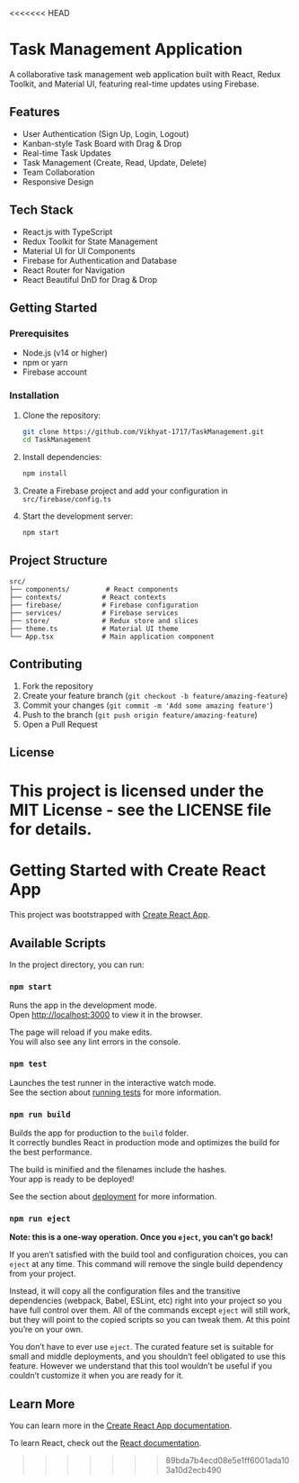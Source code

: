 <<<<<<< HEAD
# Task Management Application

A collaborative task management web application built with React, Redux Toolkit, and Material UI, featuring real-time updates using Firebase.

## Features

- User Authentication (Sign Up, Login, Logout)
- Kanban-style Task Board with Drag & Drop
- Real-time Task Updates
- Task Management (Create, Read, Update, Delete)
- Team Collaboration
- Responsive Design

## Tech Stack

- React.js with TypeScript
- Redux Toolkit for State Management
- Material UI for UI Components
- Firebase for Authentication and Database
- React Router for Navigation
- React Beautiful DnD for Drag & Drop

## Getting Started

### Prerequisites

- Node.js (v14 or higher)
- npm or yarn
- Firebase account

### Installation

1. Clone the repository:
   ```bash
   git clone https://github.com/Vikhyat-1717/TaskManagement.git
   cd TaskManagement
   ```

2. Install dependencies:
   ```bash
   npm install
   ```

3. Create a Firebase project and add your configuration in `src/firebase/config.ts`

4. Start the development server:
   ```bash
   npm start
   ```

## Project Structure

```
src/
├── components/         # React components
├── contexts/          # React contexts
├── firebase/          # Firebase configuration
├── services/          # Firebase services
├── store/             # Redux store and slices
├── theme.ts           # Material UI theme
└── App.tsx            # Main application component
```

## Contributing

1. Fork the repository
2. Create your feature branch (`git checkout -b feature/amazing-feature`)
3. Commit your changes (`git commit -m 'Add some amazing feature'`)
4. Push to the branch (`git push origin feature/amazing-feature`)
5. Open a Pull Request

## License

This project is licensed under the MIT License - see the LICENSE file for details. 
=======
# Getting Started with Create React App

This project was bootstrapped with [Create React App](https://github.com/facebook/create-react-app).

## Available Scripts

In the project directory, you can run:

### `npm start`

Runs the app in the development mode.\
Open [http://localhost:3000](http://localhost:3000) to view it in the browser.

The page will reload if you make edits.\
You will also see any lint errors in the console.

### `npm test`

Launches the test runner in the interactive watch mode.\
See the section about [running tests](https://facebook.github.io/create-react-app/docs/running-tests) for more information.

### `npm run build`

Builds the app for production to the `build` folder.\
It correctly bundles React in production mode and optimizes the build for the best performance.

The build is minified and the filenames include the hashes.\
Your app is ready to be deployed!

See the section about [deployment](https://facebook.github.io/create-react-app/docs/deployment) for more information.

### `npm run eject`

**Note: this is a one-way operation. Once you `eject`, you can’t go back!**

If you aren’t satisfied with the build tool and configuration choices, you can `eject` at any time. This command will remove the single build dependency from your project.

Instead, it will copy all the configuration files and the transitive dependencies (webpack, Babel, ESLint, etc) right into your project so you have full control over them. All of the commands except `eject` will still work, but they will point to the copied scripts so you can tweak them. At this point you’re on your own.

You don’t have to ever use `eject`. The curated feature set is suitable for small and middle deployments, and you shouldn’t feel obligated to use this feature. However we understand that this tool wouldn’t be useful if you couldn’t customize it when you are ready for it.

## Learn More

You can learn more in the [Create React App documentation](https://facebook.github.io/create-react-app/docs/getting-started).

To learn React, check out the [React documentation](https://reactjs.org/).
>>>>>>> 89bda7b4ecd08e5e1ff6001ada103a10d2ecb490
